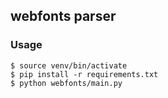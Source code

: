 webfonts parser
---

### Usage
```
$ source venv/bin/activate
$ pip install -r requirements.txt
$ python webfonts/main.py
```
